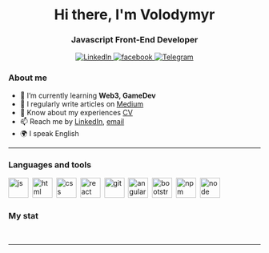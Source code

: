 <div id="header" align="center">
  <h1>Hi there, I'm Volodymyr </h1>
  <h3>Javascript Front-End Developer</h3>
</div>

<div id="socials" align="center">
  <a href="https://www.linkedin.com/in/volodymyr-forushchenko-web-developer/">
    <img src="https://img.shields.io/badge/LinkedIn-blue?style=for-the-badge&logo=linkedin&logoColor=white"
      alt="LinkedIn" />
  </a>
  <a href="https://www.facebook.com/profile.php?id=100014390620011">
    <img src="https://img.shields.io/badge/Twitter-blue?style=for-the-badge&logo=facebook&logoColor=white"
      alt="facebook" />
  </a>
  <a href="telegram-url">
    <img src="https://img.shields.io/badge/Telegram-blue?style=for-the-badge&logo=telegram&logoColor=white"
      alt="Telegram" />
  </a>
</div>

### About me
- 🌱 I’m currently learning **Web3, GameDev**
- 📝 I regularly write articles on [Medium](medium-link)
- 📄 Know about my experiences [CV](cv-link)
- 📫 Reach me by [LinkedIn](linkedin-link), [email](mailto:email-address)
- 🌍 I speak English

---

### Languages and tools

<img src="https://cdn.jsdelivr.net/gh/devicons/devicon/icons/javascript/javascript-original.svg" title="js" width="40"
  height="40" />&nbsp;
<img src="https://cdn.jsdelivr.net/gh/devicons/devicon/icons/html5/html5-original.svg" title="html" width="40"
  height="40" />&nbsp;
<img src="https://cdn.jsdelivr.net/gh/devicons/devicon/icons/css3/css3-original.svg" title="css" width="40"
  height="40" />&nbsp;
<img src="https://cdn.jsdelivr.net/gh/devicons/devicon/icons/react/react-original.svg" title="react" width="40"
  height="40" />&nbsp;
<img src="https://cdn.jsdelivr.net/gh/devicons/devicon/icons/git/git-plain.svg" title="git" width="40"
  height="40" />&nbsp;
<img src="https://cdn.jsdelivr.net/gh/devicons/devicon/icons/vuejs/vuejs-original.svg" title="angular" width="40"
  height="40" />&nbsp;
<img src="https://cdn.jsdelivr.net/gh/devicons/devicon/icons/bootstrap/bootstrap-plain.svg" title="bootstrap" width="40"
  height="40" />&nbsp;
<img src="https://cdn.jsdelivr.net/gh/devicons/devicon/icons/npm/npm-original-wordmark.svg" title="npm" width="40"
  height="40" />&nbsp;
<img src="https://cdn.jsdelivr.net/gh/devicons/devicon/icons/nodejs/nodejs-original.svg" title="node" width="40"
  height="40" />&nbsp;


### My stat

<div id="stat" align="center">
  <img
    src="https://github-profile-summary-cards.vercel.app/api/cards/profile-details?username=vn7n24fzkq&theme=github_dark"
    alt="" />
  <img
    src="https://github-profile-summary-cards.vercel.app/api/cards/most-commit-language?username=vn7n24fzkq&theme=github_dark"
    alt="" />
  <img src="https://github-profile-summary-cards.vercel.app/api/cards/stats?username=vn7n24fzkq&theme=github_dark"
    alt="" />
</div>

---
